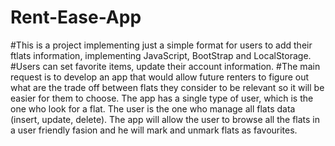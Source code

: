 # Rent-Ease-App

#This is a project implementing just a simple format for users to add their ftlats information, implementing JavaScript, BootStrap and LocalStorage.
#Users can set favorite items, update their account information.
#The main request is to develop an app that would allow
future renters to figure out what are the trade off between flats they consider to be relevant so it
will be easier for them to choose. The app has a single type of user, which is the one who look for a flat. The user is the one who
manage all flats data (insert, update, delete). The app will allow the user to browse all the flats in a user friendly fasion and he will mark and unmark flats as favourites.
